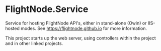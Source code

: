 ﻿# FlightNode.Service

Service for hosting FlightNode API's, either in stand-alone (Owin) or IIS-hosted
modes. See https://flightnode.github.io for more information.

This project starts up the web server, using controllers within the project and in other linked projects.
